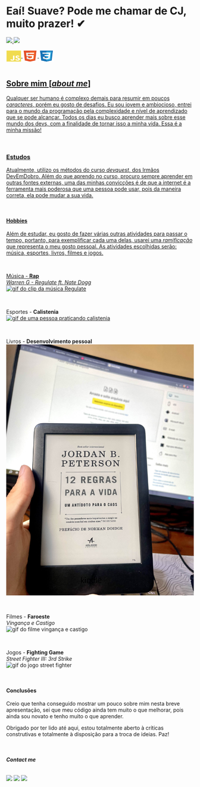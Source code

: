 # Eaí! Suave? Pode me chamar de CJ, muito prazer! ✔

 <div>
   <a href="https://github.com/cjgoul4rt">
   <img height="180em" src="https://github-readme-stats.vercel.app/api?username=cjgoul4rt&show_icons=true&theme=synthwave&include_all_commits=true&count_private=true"/>
   <img height="180em" src="https://github-readme-stats.vercel.app/api/top-langs/?username=cjgoul4rt&layout=compact&langs_count=6&theme=synthwave"/>
</div>
    
<div style="display: inline_block"><br>
  <img align="center" alt="Js" height="30" width="40" src="https://raw.githubusercontent.com/devicons/devicon/master/icons/javascript/javascript-plain.svg">
  <img align="center" alt="HTML" height="30" width="40" src="https://raw.githubusercontent.com/devicons/devicon/master/icons/html5/html5-original.svg">
  <img align="center" alt="CSS" height="30" width="40" src="https://raw.githubusercontent.com/devicons/devicon/master/icons/css3/css3-original.svg">
</div>

<br>

## Sobre mim [_about me_]

Qualquer ser humano é complexo demais para resumir em poucos _caracteres_, porém eu gosto de desafios. Eu sou jovem e ambiocioso, entrei para o mundo da programação pela complexidade e nível de aprendizado que se pode alcançar. Todos os dias eu busco aprender mais sobre esse mundo dos devs, com a finalidade de tornar isso a minha vida. Essa é a minha missão!

<br>

### Estudos

Atualmente, utilizo os métodos do curso _devquest_, dos Irmãos DevEmDobro. Além do que aprendo no curso, procuro sempre aprender em outras fontes externas, uma das minhas convicções é de que a internet é a ferramenta mais poderosa que uma pessoa pode usar, pois da maneira correta, ela pode mudar a sua vida.

<br>

#### Hobbies

Além de estudar, eu gosto de fazer várias outras atividades para passar o tempo, portanto, para exemplificar cada uma delas, usarei uma _ramificação_ que representa o meu gosto pessoal. As atividades escolhidas serão: música, esportes, livros, filmes e jogos.

<br>

Música - **Rap**
<br>
_Warren G - Regulate ft. Nate Dogg_ 
<br>
[<img src="./regulate.gif" alt="gif do clip da música Regulate">](https://https://www.youtube.com/watch?v=1plPyJdXKIY)


<br>

Esportes - **Calistenia**
<br>
[<img src="./calisthenics.gif" alt="gif de uma pessoa praticando calistenia">](https://https://www.youtube.com/watch?v=bU7Ue4xF3YI)


<br>

Livros - **Desenvolvimento pessoal**
<br>
<img src="./12-regras-para-a-vida.jpg" alt="foto do livro 12 regras para a vida">



<br>

Filmes - **Faroeste**
<br>
_Vingança e Castigo_
<br>
<img src="./faroeste.gif" alt="gif do filme vingança e castigo">



<br>

Jogos - **Fighting Game**
<br>
_Street Fighter III: 3rd Strike_
<br>
<img src="./yang.gif" alt="gif do jogo street fighter">



<br>


#### **Conclusões**

Creio que tenha conseguido mostrar um pouco sobre mim nesta breve apresentação, sei que meu código ainda tem muito o que melhorar, pois ainda sou novato e tenho muito o que aprender.

Obrigado por ter lido até aqui, estou totalmente aberto à críticas construtivas e totalmente à disposição para a troca de ideias. Paz!

<br>


###### **_Contact me_**
 
<div> 

 <a href="https://www.instagram.com/cleitongoulart?igsh=bDhmeHBmZWdqMGFm&utm_source=qr" target="_blank"><img src="https://img.shields.io/badge/-Instagram-%23E4405F?style=for-the-badge&logo=instagram&logoColor=white" target="_blank"></a>
 <a href="https://discord.gg/G3sWYVvpfB" target="_blank"><img src="https://img.shields.io/badge/Discord-7289DA?style=for-the-badge&logo=discord&logoColor=white" target="_blank"></a> 
 <a href="https://linkedin.com/in/cjgoul4rt" target="_blank"><img src="https://img.shields.io/badge/-LinkedIn-%230077B5?style=for-the-badge&logo=linkedin&logoColor=white" target="_blank"></a>
</div>
